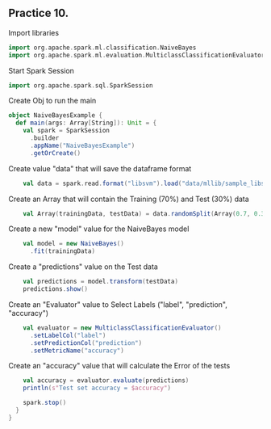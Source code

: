 ## Practice 10.

Import libraries
```scala
import org.apache.spark.ml.classification.NaiveBayes
import org.apache.spark.ml.evaluation.MulticlassClassificationEvaluator
```
Start Spark Session
```scala
import org.apache.spark.sql.SparkSession
```
Create Obj to run the main
```scala
object NaiveBayesExample {
  def main(args: Array[String]): Unit = {
    val spark = SparkSession
      .builder
      .appName("NaiveBayesExample")
      .getOrCreate()
```
Create value "data" that will save the dataframe format
```scala
    val data = spark.read.format("libsvm").load("data/mllib/sample_libsvm_data.txt")
```
Create an Array that will contain the Training (70%) and Test (30%) data
```scala
    val Array(trainingData, testData) = data.randomSplit(Array(0.7, 0.3), seed = 1234L)
```
Create a new "model" value for the NaiveBayes model
```scala
    val model = new NaiveBayes()
      .fit(trainingData)
```
Create a "predictions" value on the Test data
```scala
    val predictions = model.transform(testData)
    predictions.show()
```
Create an "Evaluator" value to Select Labels ("label", "prediction", "accuracy")
```scala
    val evaluator = new MulticlassClassificationEvaluator()
      .setLabelCol("label")
      .setPredictionCol("prediction")
      .setMetricName("accuracy")
```
Create an "accuracy" value that will calculate the Error of the tests
```scala
    val accuracy = evaluator.evaluate(predictions)
    println(s"Test set accuracy = $accuracy")

    spark.stop()
  }
}
```
